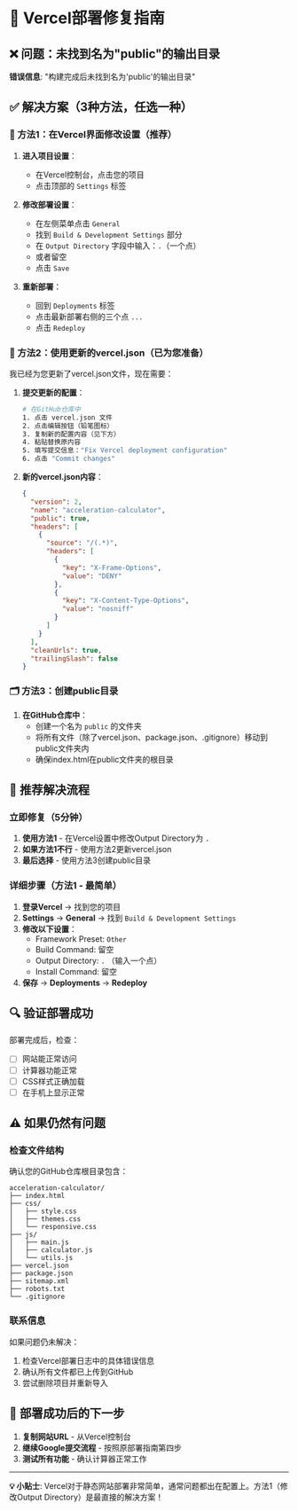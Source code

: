 # 🔧 Vercel部署修复指南

## ❌ 问题：未找到名为"public"的输出目录

**错误信息**: "构建完成后未找到名为'public'的输出目录"

## ✅ 解决方案（3种方法，任选一种）

### 🚀 方法1：在Vercel界面修改设置（推荐）

1. **进入项目设置**：
   - 在Vercel控制台，点击您的项目
   - 点击顶部的 `Settings` 标签

2. **修改部署设置**：
   - 在左侧菜单点击 `General`
   - 找到 `Build & Development Settings` 部分
   - 在 `Output Directory` 字段中输入：`.`（一个点）
   - 或者留空
   - 点击 `Save`

3. **重新部署**：
   - 回到 `Deployments` 标签
   - 点击最新部署右侧的三个点 `...`
   - 点击 `Redeploy`

### 📁 方法2：使用更新的vercel.json（已为您准备）

我已经为您更新了vercel.json文件，现在需要：

1. **提交更新的配置**：
   ```bash
   # 在GitHub仓库中
   1. 点击 vercel.json 文件
   2. 点击编辑按钮（铅笔图标）
   3. 复制新的配置内容（见下方）
   4. 粘贴替换原内容
   5. 填写提交信息："Fix Vercel deployment configuration"
   6. 点击 "Commit changes"
   ```

2. **新的vercel.json内容**：
   ```json
   {
     "version": 2,
     "name": "acceleration-calculator",
     "public": true,
     "headers": [
       {
         "source": "/(.*)",
         "headers": [
           {
             "key": "X-Frame-Options",
             "value": "DENY"
           },
           {
             "key": "X-Content-Type-Options",
             "value": "nosniff"
           }
         ]
       }
     ],
     "cleanUrls": true,
     "trailingSlash": false
   }
   ```

### 🗂️ 方法3：创建public目录

1. **在GitHub仓库中**：
   - 创建一个名为 `public` 的文件夹
   - 将所有文件（除了vercel.json、package.json、.gitignore）移动到public文件夹内
   - 确保index.html在public文件夹的根目录

## 🎯 推荐解决流程

### 立即修复（5分钟）

1. **使用方法1** - 在Vercel设置中修改Output Directory为 `.`
2. **如果方法1不行** - 使用方法2更新vercel.json
3. **最后选择** - 使用方法3创建public目录

### 详细步骤（方法1 - 最简单）

1. **登录Vercel** → 找到您的项目
2. **Settings** → **General** → 找到 `Build & Development Settings`
3. **修改以下设置**：
   - Framework Preset: `Other`
   - Build Command: 留空
   - Output Directory: `.` （输入一个点）
   - Install Command: 留空
4. **保存** → **Deployments** → **Redeploy**

## 🔍 验证部署成功

部署完成后，检查：
- [ ] 网站能正常访问
- [ ] 计算器功能正常
- [ ] CSS样式正确加载
- [ ] 在手机上显示正常

## ⚠️ 如果仍然有问题

### 检查文件结构

确认您的GitHub仓库根目录包含：
```
acceleration-calculator/
├── index.html
├── css/
│   ├── style.css
│   ├── themes.css
│   └── responsive.css
├── js/
│   ├── main.js
│   ├── calculator.js
│   └── utils.js
├── vercel.json
├── package.json
├── sitemap.xml
├── robots.txt
└── .gitignore
```

### 联系信息

如果问题仍未解决：
1. 检查Vercel部署日志中的具体错误信息
2. 确认所有文件都已上传到GitHub
3. 尝试删除项目并重新导入

## 🚀 部署成功后的下一步

1. **复制网站URL** - 从Vercel控制台
2. **继续Google提交流程** - 按照原部署指南第四步
3. **测试所有功能** - 确认计算器正常工作

---

**💡 小贴士**: Vercel对于静态网站部署非常简单，通常问题都出在配置上。方法1（修改Output Directory）是最直接的解决方案！ 